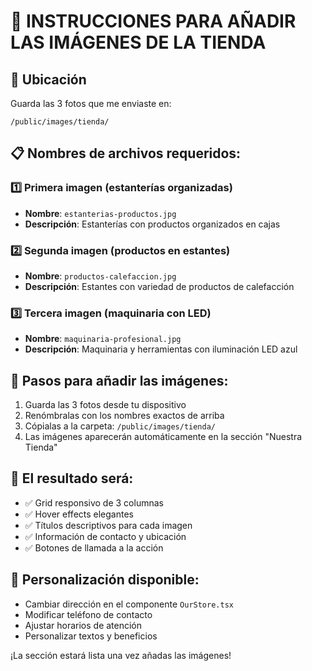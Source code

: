 # 📸 INSTRUCCIONES PARA AÑADIR LAS IMÁGENES DE LA TIENDA

## 🎯 Ubicación
Guarda las 3 fotos que me enviaste en:
```
/public/images/tienda/
```

## 📋 Nombres de archivos requeridos:

### 1️⃣ Primera imagen (estanterías organizadas)
- **Nombre**: `estanterias-productos.jpg`
- **Descripción**: Estanterías con productos organizados en cajas

### 2️⃣ Segunda imagen (productos en estantes)  
- **Nombre**: `productos-calefaccion.jpg`
- **Descripción**: Estantes con variedad de productos de calefacción

### 3️⃣ Tercera imagen (maquinaria con LED)
- **Nombre**: `maquinaria-profesional.jpg` 
- **Descripción**: Maquinaria y herramientas con iluminación LED azul

## 🔧 Pasos para añadir las imágenes:

1. Guarda las 3 fotos desde tu dispositivo
2. Renómbralas con los nombres exactos de arriba
3. Cópialas a la carpeta: `/public/images/tienda/`
4. Las imágenes aparecerán automáticamente en la sección "Nuestra Tienda"

## 📱 El resultado será:
- ✅ Grid responsivo de 3 columnas
- ✅ Hover effects elegantes 
- ✅ Títulos descriptivos para cada imagen
- ✅ Información de contacto y ubicación
- ✅ Botones de llamada a la acción

## 📍 Personalización disponible:
- Cambiar dirección en el componente `OurStore.tsx`
- Modificar teléfono de contacto
- Ajustar horarios de atención
- Personalizar textos y beneficios

¡La sección estará lista una vez añadas las imágenes!
